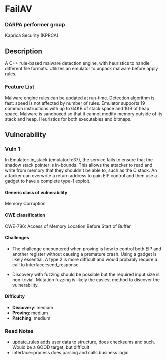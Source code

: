 # FailAV

### DARPA performer group
Kaprica Security (KPRCA)

## Description

A C++ rule-based malware detection engine, with heuristics to handle different file formats. Utilizes an emulator to unpack malware before apply rules.

### Feature List

Malware engine rules can be updated at run-time. Detection algorithm is fast: speed is not affected by number of rules. Emulator supports 19 common instructions with up to 64KB of stack space and 1GB of heap space. Malware is sandboxed so that it cannot modify memory outside of its stack and heap. Heuristics for both executables and bitmaps.

## Vulnerability
### Vuln 1
In Emulator::in_stack (emulator.h:37), the service fails to ensure that the shadow stack pointer is in-bounds. This allows the attacker to read and write from memory that they shouldn't be able to, such as the C stack. An attacker can overwrite a return address to gain EIP control and then use a gadget to have a complete type-1 exploit.

#### Generic class of vulnerability

Memory Corruption

#### CWE classification

CWE-786: Access of Memory Location Before Start of Buffer

#### Challenges

 - The challenge encountered when proving is how to control both EIP and another register without causing a premature crash. Using a gadget is likely essential. A type 2 is more difficult and would probably require a call to Interface::send_response.
 
 - Discovery with fuzzing should be possible but the required input size is non-trivial. Mutation fuzzing is likely the easiest method to discover the vulnerability.

#### Difficulty

 - **Discovery**: medium
 - **Proving**: medium
 - **Patching**: medium


### Read Notes

* update_rules adds user data to structure, does checksums and such. Would be a GOOD
  target, but difficult
* interface::process does parsing and calls business logic